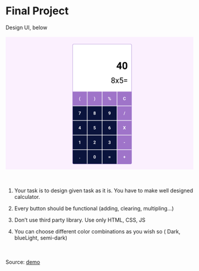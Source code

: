 # Final Project

Design UI, below
<br><br>
<img src="./task.png">

<br>

1. Your task is to design given task as it is. You have to make well designed calculator.<br>

2. Every button should be functional (adding, clearing, multipling...)<br>

3. Don’t use third party library. Use only HTML, CSS, JS <br>

4. You can choose different color combinations as you wish so ( Dark, blueLight, semi-dark)<br>

<br><br>
Source: [ demo ](https://sarvar-nematullayev.netlify.app/)
